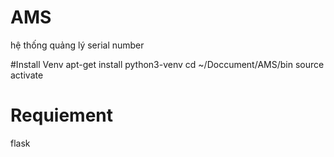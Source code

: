 # AMS
hệ thống quảng lý  serial number


#Install Venv
apt-get install python3-venv
cd ~/Doccument/AMS/bin
source activate


# Requiement
flask